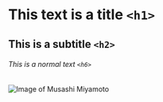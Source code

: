 # This text is a title `<h1>`

## This is a subtitle `<h2>`

###### This is a normal text `<h6>`

![Image of Musashi Miyamoto](https://isragarcia.es/wp-content/uploads/2020/11/0xlbkcvdawx41.jpg)
